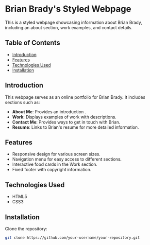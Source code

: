 # Brian Brady's Styled Webpage

This is a styled webpage showcasing information about Brian Brady, including an about section, work examples, and contact details.

## Table of Contents

- [Introduction](#introduction)
- [Features](#features)
- [Technologies Used](#technologies-used)
- [Installation](#installation)

## Introduction

This webpage serves as an online portfolio for Brian Brady. It includes sections such as:

- **About Me**: Provides an introduction .
- **Work**: Displays examples of work with descriptions.
- **Contact Me**: Provides ways to get in touch with Brian.
- **Resume**: Links to Brian's resume for more detailed information.

## Features

- Responsive design for various screen sizes.
- Navigation menu for easy access to different sections.
- Interactive food cards in the Work section.
- Fixed footer with copyright information.

## Technologies Used

- HTML5
- CSS3

## Installation

Clone the repository:

```bash
git clone https://github.com/your-username/your-repository.git
```
